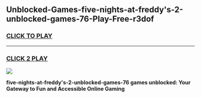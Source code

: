 
## Unblocked-Games-five-nights-at-freddy's-2-unblocked-games-76-Play-Free-r3dof
<h3>
<a href="https://premium76.site?title=five-nights-at-freddy's-2-unblocked-games-76&ref=22A">CLICK TO PLAY</a></h3>
<hr>

<h3>
<a href="https://premium76.site?title=five-nights-at-freddy's-2-unblocked-games-76&ref=22A">CLICK 2 PLAY</a>
  
</h3>

<a href="https://premium76.site?title=five-nights-at-freddy's-2-unblocked-games-76&ref=22A"><img src="https://clearcache.store/games.png"></a>


**five-nights-at-freddy's-2-unblocked-games-76 games unblocked: Your Gateway to Fun and Accessible Online Gaming**
